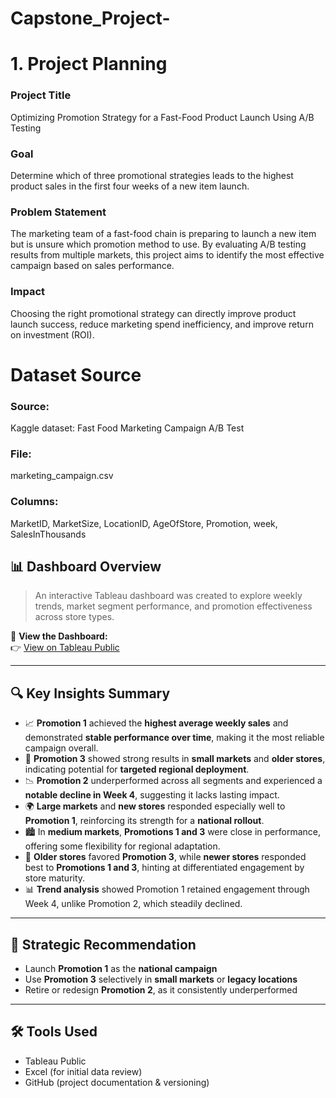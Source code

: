 # Capstone_Project-
# 1. Project Planning
### Project Title
Optimizing Promotion Strategy for a Fast-Food Product Launch Using A/B Testing

### Goal
Determine which of three promotional strategies leads to the highest product sales in the first four weeks of a new item launch.

### Problem Statement
The marketing team of a fast-food chain is preparing to launch a new item but is unsure which promotion method to use. By evaluating A/B testing results from multiple markets, this project aims to identify the most effective campaign based on sales performance.

### Impact
Choosing the right promotional strategy can directly improve product launch success, reduce marketing spend inefficiency, and improve return on investment (ROI).

# Dataset Source
### Source: 
Kaggle dataset: Fast Food Marketing Campaign A/B Test

### File: 
marketing_campaign.csv

### Columns: 
MarketID, MarketSize, LocationID, AgeOfStore, Promotion, week, SalesInThousands



## 📊 Dashboard Overview

> An interactive Tableau dashboard was created to explore weekly trends, market segment performance, and promotion effectiveness across store types.

🔗 **View the Dashboard:**  
👉 [View on Tableau Public](https://public.tableau.com/app/profile/soumaya.elhosni/viz/Promotion_Strategy_Analysis/PerformanceDashboard?publish=yes)

---

## 🔍 Key Insights Summary

- 📈 **Promotion 1** achieved the **highest average weekly sales** and demonstrated **stable performance over time**, making it the most reliable campaign overall.
- 🧭 **Promotion 3** showed strong results in **small markets** and **older stores**, indicating potential for **targeted regional deployment**.
- 📉 **Promotion 2** underperformed across all segments and experienced a **notable decline in Week 4**, suggesting it lacks lasting impact.
- 🌍 **Large markets** and **new stores** responded especially well to **Promotion 1**, reinforcing its strength for a **national rollout**.
- 🏙️ In **medium markets**, **Promotions 1 and 3** were close in performance, offering some flexibility for regional adaptation.
- 🧓 **Older stores** favored **Promotion 3**, while **newer stores** responded best to **Promotions 1 and 3**, hinting at differentiated engagement by store maturity.
- 📊 **Trend analysis** showed Promotion 1 retained engagement through Week 4, unlike Promotion 2, which steadily declined.

---

## 🎯 Strategic Recommendation

- Launch **Promotion 1** as the **national campaign**
- Use **Promotion 3** selectively in **small markets** or **legacy locations**
- Retire or redesign **Promotion 2**, as it consistently underperformed

---

## 🛠 Tools Used
- Tableau Public
- Excel (for initial data review)
- GitHub (project documentation & versioning)


